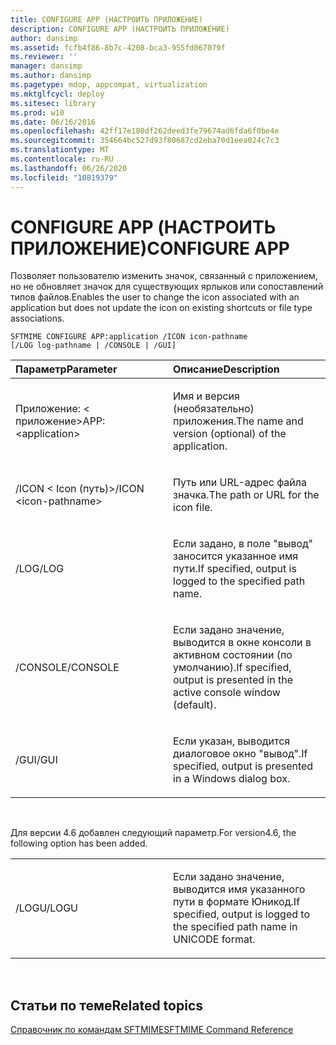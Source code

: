 ```yaml
---
title: CONFIGURE APP (НАСТРОИТЬ ПРИЛОЖЕНИЕ)
description: CONFIGURE APP (НАСТРОИТЬ ПРИЛОЖЕНИЕ)
author: dansimp
ms.assetid: fcfb4f86-8b7c-4208-bca3-955fd067079f
ms.reviewer: ''
manager: dansimp
ms.author: dansimp
ms.pagetype: mdop, appcompat, virtualization
ms.mktglfcycl: deploy
ms.sitesec: library
ms.prod: w10
ms.date: 06/16/2016
ms.openlocfilehash: 42ff17e180df262deed3fe79674ad6fda6f0be4e
ms.sourcegitcommit: 354664bc527d93f80687cd2eba70d1eea024c7c3
ms.translationtype: MT
ms.contentlocale: ru-RU
ms.lasthandoff: 06/26/2020
ms.locfileid: "10819379"
---
```

# <span data-ttu-id="397e5-103">CONFIGURE APP (НАСТРОИТЬ ПРИЛОЖЕНИЕ)</span><span class="sxs-lookup"><span data-stu-id="397e5-103">CONFIGURE APP</span></span>


<span data-ttu-id="397e5-104">Позволяет пользователю изменить значок, связанный с приложением, но не обновляет значок для существующих ярлыков или сопоставлений типов файлов.</span><span class="sxs-lookup"><span data-stu-id="397e5-104">Enables the user to change the icon associated with an application but does not update the icon on existing shortcuts or file type associations.</span></span>

`SFTMIME CONFIGURE APP:application /ICON icon-pathname                 [/LOG log-pathname | /CONSOLE | /GUI]`

<table>
<colgroup>
<col width="50%" />
<col width="50%" />
</colgroup>
<thead>
<tr class="header">
<th align="left"><span data-ttu-id="397e5-105">Параметр</span><span class="sxs-lookup"><span data-stu-id="397e5-105">Parameter</span></span></th>
<th align="left"><span data-ttu-id="397e5-106">Описание</span><span class="sxs-lookup"><span data-stu-id="397e5-106">Description</span></span></th>
</tr>
</thead>
<tbody>
<tr class="odd">
<td align="left"><p><span data-ttu-id="397e5-107">Приложение: &lt; приложение&gt;</span><span class="sxs-lookup"><span data-stu-id="397e5-107">APP:&lt;application&gt;</span></span></p></td>
<td align="left"><p><span data-ttu-id="397e5-108">Имя и версия (необязательно) приложения.</span><span class="sxs-lookup"><span data-stu-id="397e5-108">The name and version (optional) of the application.</span></span></p></td>
</tr>
<tr class="even">
<td align="left"><p><span data-ttu-id="397e5-109">/ICON &lt; Icon (путь)&gt;</span><span class="sxs-lookup"><span data-stu-id="397e5-109">/ICON &lt;icon-pathname&gt;</span></span></p></td>
<td align="left"><p><span data-ttu-id="397e5-110">Путь или URL-адрес файла значка.</span><span class="sxs-lookup"><span data-stu-id="397e5-110">The path or URL for the icon file.</span></span></p></td>
</tr>
<tr class="odd">
<td align="left"><p><span data-ttu-id="397e5-111">/LOG</span><span class="sxs-lookup"><span data-stu-id="397e5-111">/LOG</span></span></p></td>
<td align="left"><p><span data-ttu-id="397e5-112">Если задано, в поле "вывод" заносится указанное имя пути.</span><span class="sxs-lookup"><span data-stu-id="397e5-112">If specified, output is logged to the specified path name.</span></span></p></td>
</tr>
<tr class="even">
<td align="left"><p><span data-ttu-id="397e5-113">/CONSOLE</span><span class="sxs-lookup"><span data-stu-id="397e5-113">/CONSOLE</span></span></p></td>
<td align="left"><p><span data-ttu-id="397e5-114">Если задано значение, выводится в окне консоли в активном состоянии (по умолчанию).</span><span class="sxs-lookup"><span data-stu-id="397e5-114">If specified, output is presented in the active console window (default).</span></span></p></td>
</tr>
<tr class="odd">
<td align="left"><p><span data-ttu-id="397e5-115">/GUI</span><span class="sxs-lookup"><span data-stu-id="397e5-115">/GUI</span></span></p></td>
<td align="left"><p><span data-ttu-id="397e5-116">Если указан, выводится диалоговое окно "вывод".</span><span class="sxs-lookup"><span data-stu-id="397e5-116">If specified, output is presented in a Windows dialog box.</span></span></p></td>
</tr>
</tbody>
</table>

 

<span data-ttu-id="397e5-117">Для версии 4.6 добавлен следующий параметр.</span><span class="sxs-lookup"><span data-stu-id="397e5-117">For version4.6, the following option has been added.</span></span>

<table>
<colgroup>
<col width="50%" />
<col width="50%" />
</colgroup>
<tbody>
<tr class="odd">
<td align="left"><p><span data-ttu-id="397e5-118">/LOGU</span><span class="sxs-lookup"><span data-stu-id="397e5-118">/LOGU</span></span></p></td>
<td align="left"><p><span data-ttu-id="397e5-119">Если задано значение, выводится имя указанного пути в формате Юникод.</span><span class="sxs-lookup"><span data-stu-id="397e5-119">If specified, output is logged to the specified path name in UNICODE format.</span></span></p></td>
</tr>
</tbody>
</table>

 

## <span data-ttu-id="397e5-120">Статьи по теме</span><span class="sxs-lookup"><span data-stu-id="397e5-120">Related topics</span></span>


[<span data-ttu-id="397e5-121">Справочник по командам SFTMIME</span><span class="sxs-lookup"><span data-stu-id="397e5-121">SFTMIME Command Reference</span></span>](sftmime--command-reference.md)

 

 





